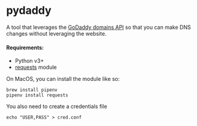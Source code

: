 # pydaddy

A tool that leverages the [GoDaddy domains API](https://developer.godaddy.com/doc/endpoint/domains#/) so that you can make DNS changes without leveraging the website.

#### Requirements:
* Python v3+
* [requests](https://github.com/requests/requests) module


On MacOS, you can install the module like so:
    
    brew install pipenv
    pipenv install requests

You also need to create a credentials file
    
    echo "USER,PASS" > cred.conf



